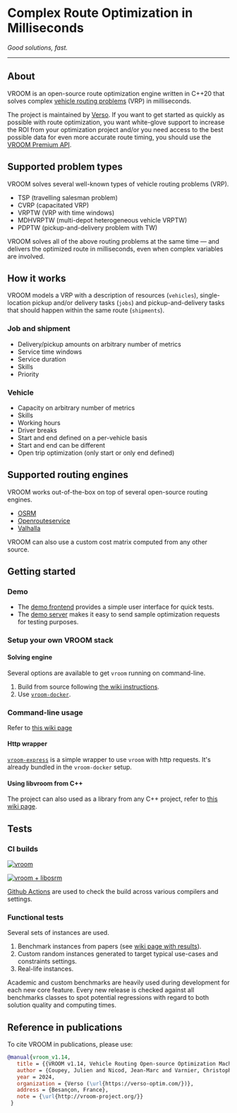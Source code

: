 # Complex Route Optimization in Milliseconds

_Good solutions, fast._

---

## About

VROOM is an open-source route optimization engine written in C++20
that solves complex [vehicle routing
problems](https://en.wikipedia.org/wiki/Vehicle_routing_problem) (VRP)
in milliseconds.

The project is maintained by [Verso](https://verso-optim.com). If you
want to get started as quickly as possible with route optimization,
you want white-glove support to increase the ROI from your
optimization project and/or you need access to the best possible data
for even more accurate route timing, you should use the [VROOM Premium
API](https://verso-optim.com/api/).

## Supported problem types

VROOM solves several well-known types of vehicle routing problems
(VRP).

- TSP (travelling salesman problem)
- CVRP (capacitated VRP)
- VRPTW (VRP with time windows)
- MDHVRPTW (multi-depot heterogeneous vehicle VRPTW)
- PDPTW (pickup-and-delivery problem with TW)

VROOM solves all of the above routing problems at the same time — and
delivers the optimized route in milliseconds, even when complex
variables are involved.

## How it works

VROOM models a VRP with a description of resources (`vehicles`),
single-location pickup and/or delivery tasks (`jobs`) and
pickup-and-delivery tasks that should happen within the same route
(`shipments`).

### Job and shipment

- Delivery/pickup amounts on arbitrary number of metrics
- Service time windows
- Service duration
- Skills
- Priority

### Vehicle

- Capacity on arbitrary number of metrics
- Skills
- Working hours
- Driver breaks
- Start and end defined on a per-vehicle basis
- Start and end can be different
- Open trip optimization (only start or only end defined)

## Supported routing engines

VROOM works out-of-the-box on top of several open-source routing
engines.

- [OSRM](http://project-osrm.org/)
- [Openrouteservice](https://openrouteservice.org/)
- [Valhalla](https://github.com/valhalla/valhalla)

VROOM can also use a custom cost matrix computed from any other
source.

## Getting started

### Demo

- The [demo frontend](http://map.vroom-project.org/) provides a simple
user interface for quick tests.
- The [demo
server](https://github.com/VROOM-Project/vroom/wiki/Demo-server) makes
it easy to send sample optimization requests for testing purposes.

### Setup your own VROOM stack

#### Solving engine

Several options are available to get `vroom` running on command-line.

1. Build from source following [the wiki
instructions](https://github.com/VROOM-Project/vroom/wiki/Building).
2. Use
[`vroom-docker`](https://github.com/VROOM-Project/vroom-docker).

### Command-line usage

Refer to [this wiki
page](https://github.com/VROOM-Project/vroom/wiki/Usage)

#### Http wrapper

[`vroom-express`](https://github.com/VROOM-Project/vroom-express) is a
simple wrapper to use `vroom` with http requests. It's already bundled
in the `vroom-docker` setup.

#### Using libvroom from C++

The project can also used as a library from any C++ project, refer to
[this wiki
page](https://github.com/VROOM-Project/vroom/wiki/Using-libvroom).

## Tests

### CI builds

[![vroom](https://github.com/VROOM-Project/vroom/actions/workflows/vroom.yml/badge.svg)](https://github.com/VROOM-Project/vroom/actions/workflows/vroom.yml)

[![vroom + libosrm](https://github.com/VROOM-Project/vroom/actions/workflows/vroom_libosrm.yml/badge.svg?branch=master)](https://github.com/VROOM-Project/vroom/actions/workflows/vroom_libosrm.yml)

[Github Actions](https://github.com/VROOM-Project/vroom/actions) are
used to check the build across various compilers and settings.

### Functional tests

Several sets of instances are used.

1. Benchmark instances from papers (see [wiki page with
results](https://github.com/VROOM-Project/vroom/wiki/Benchmarks)).
2. Custom random instances generated to target typical use-cases and
constraints settings.
3. Real-life instances.

Academic and custom benchmarks are heavily used during development for
each new core feature. Every new release is checked against all
benchmarks classes to spot potential regressions with regard to both
solution quality and computing times.

## Reference in publications

To cite VROOM in publications, please use:

```bibtex
@manual{vroom_v1.14,
   title = {{VROOM v1.14, Vehicle Routing Open-source Optimization Machine}},
   author = {Coupey, Julien and Nicod, Jean-Marc and Varnier, Christophe},
   year = 2024,
   organization = {Verso (\url{https://verso-optim.com/})},
   address = {Besançon, France},
   note = {\url{http://vroom-project.org/}}
 }
 ```
